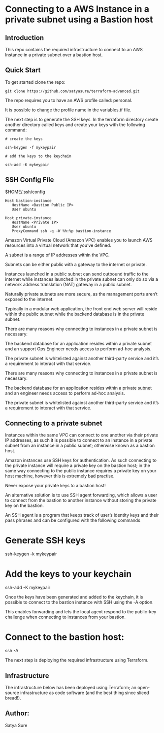 
# Connecting to a AWS Instance in a private subnet using a Bastion host

## Introduction

This repo contains the required infrastructure to connect to an AWS Instance in a private subnet over a bastion host.

## Quick Start

To get started clone the repo:

```git clone https://github.com/satyasure/terraform-advanced.git```

The repo requires you to have an AWS profile called: personal. 

It is possible to change the profile name in the variables.tf file.

The next step is to generate the SSH keys. In the terraform directory create another directory called keys and create your keys with the following command:

```
# create the keys

ssh-keygen -f mykeypair
 
# add the keys to the keychain

ssh-add -K mykeypair  
```

## SSH Config File

$HOME/.ssh/config

```
Host bastion-instance
   HostName <Bastion Public IP>
   User ubuntu

Host private-instance
   HostName <Private IP>
   User ubuntu
   ProxyCommand ssh -q -W %h:%p bastion-instance
```

Amazon Virtual Private Cloud (Amazon VPC) enables you to launch AWS resources into a virtual network that you’ve defined. 

A subnet is a range of IP addresses within the VPC. 

Subnets can be either public with a gateway to the internet or private. 

Instances launched in a public subnet can send outbound traffic to the internet while instances launched in the private subnet can only do so via a network address translation (NAT) gateway in a public subnet. 

Naturally private subnets are more secure, as the management ports aren’t exposed to the internet. 

Typically in a modular web application, the front end web server will reside within the public subnet while the backend database is in the private subnet.

There are many reasons why connecting to instances in a private subnet is necessary:

The backend database for an application resides within a private subnet and an support Ops Engineer needs access to perform ad-hoc analysis.

The private subnet is whitelisted against another third-party service and it’s a requirement to interact with that service.


There are many reasons why connecting to instances in a private subnet is necessary:

The backend database for an application resides within a private subnet and an engineer needs access to perform ad-hoc analysis.

The private subnet is whitelisted against another third-party service and it’s a requirement to interact with that service.


## Connecting to a private subnet

Instances within the same VPC can connect to one another via their private IP addresses, as such it is possible to connect to an instance in a private subnet from an instance in a public subnet; otherwise known as a bastion host.

Amazon instances use SSH keys for authentication. As such connecting to the private instance will require a private key on the bastion host; in the same way connecting to the public instance requires a private key on your host machine, however this is extremely bad practise. 

Never expose your private keys to a bastion host!

An alternative solution is to use SSH agent forwarding, which allows a user to connect from the bastion to another instance without storing the private key on the bastion. 

An SSH agent is a program that keeps track of user’s identity keys and their pass phrases and can be configured with the following commands


# Generate SSH keys

ssh-keygen -k mykeypair

# Add the keys to your keychain

ssh-add -K mykeypair

Once the keys have been generated and added to the keychain, it is possible to connect to the bastion instance with SSH using the -A option. 

This enables forwarding and lets the local agent respond to the public-key challenge when connecting to instances from your bastion.

# Connect to the bastion host:

ssh -A <bastion-ip-address>

The next step is deploying the required infrastructure using Terraform.

## Infrastructure

The infrastructure below has been deployed using Terraform; an open-source infrastructure as code software (and the best thing since sliced bread!).


## Author:
Satya Sure
